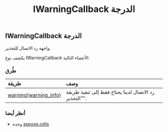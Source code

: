 ﻿---
title: IWarningCallback الدرجة
second_title: Aspose.Cells for Python via .NET API المراجع
description:
type: docs
weight: 880
url: /ar/python-net/aspose.cells/iwarningcallback/
is_root: false
---
##  IWarningCallback الدرجة
واجهة رد الاتصال للتحذير.



يكشف نوع IWarningCallback الأعضاء التالية:

###  طُرق
| طريقة| وصف|
| :- | :- |
| [warning(warning_info)](/cells/ar/python-net/aspose.cells/iwarningcallback/warning/#WarningInfo) | رد الاتصال لدينا يحتاج فقط إلى تنفيذ طريقة "التحذير".|



###  أنظر أيضا
* وحدة [aspose.cells](..)
